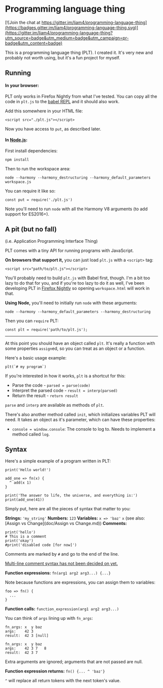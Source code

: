 # Programming language thing

[![Join the chat at https://gitter.im/liam4/programming-language-thing](https://badges.gitter.im/liam4/programming-language-thing.svg)](https://gitter.im/liam4/programming-language-thing?utm_source=badge&utm_medium=badge&utm_campaign=pr-badge&utm_content=badge)

This is a programming language thing (PLT). I created it. It's very new and probably not worth using, but it's a fun project for myself.

## Running

#### In your browser:

PLT only works in Firefox Nightly from what I've tested. You can copy all the code in `plt.js` to the [babel REPL](http://babeljs.io/repl) and it should also work.

Add this somewhere in your HTML file:

	<script src="./plt.js"></script>

Now you have access to `put`, as described later.

#### In [Node.js](https://nodejs.org):

First install dependencies:

	npm install

Then to run the workspace area:

	node --harmony --harmony_destructuring --harmony_default_parameters workspace.js

You can require it like so:

	const put = require('./plt.js')

Note you'll need to run `node` with all the Harmony V8 arguments (to add support for ES2016+).

## A pit (but no fall)

(i.e. Application Programming Interface Thing)

PLT comes with a tiny API for running programs with JavaScript.

**On browsers that support it,** you can just load `plt.js` with a `<script>` tag:

	<script src="path/to/plt.js"></script>

You'll probably need to build `plt.js` with Babel first, though. I'm a bit too lazy to do that for you, and if you're too lazy to do it as well, I've been developing PLT in [Firefox Nightly](https://nightly.mozilla.firefox) so opening `workspace.html` will work in that.

**Using Node,** you'll need to initially run `node` with these arguments:

	node --harmony --harmony_default_parameters --harmony_destructuring

Then you can `require` PLT:

	const plt = require('path/to/plt.js');

---

At this point you should have an object called `plt`. It's really a function with some properties `assign`ed, so you can treat as an object or a function.

Here's a basic usage example:

	plt(`# my program`)

If you're interested in how it works, `plt` is a shortcut for this:

* Parse the code - `parsed = parse(code)`
* Interpret the parsed code - `result = interp(parsed)`
* Return the result - `return result`

`parse` and `interp` are available as methods of `plt`.

There's also another method called `init`, which initializes variables PLT will need. It takes an object as it's parameter, which can have these properties:

* `console = window.console`: The console to log to. Needs to implement a method called `log`.

## Syntax

Here's a simple example of a program written in PLT:

    print('Hello world!')

    add_one => fn(x) {
      ^ add(x 1)
    }

    print('The answer to life, the universe, and everything is:')
    print(add_one(41))

Simply put, here are all the pieces of syntax that matter to you:

**Strings:** `'my_string'`
**Numbers:** `123`
**Variables:** `x => 'baz'` `x` (see also: [Assign vs Change](doc/Assign vs Change.md))
**Comments:**

    print('hello')
    # This is a comment
    print('okay')
    #print('disabled code [for now]')

Comments are marked by `#` and go to the end of the line.

[Multi-line comment syntax has not been decided on yet.](https://github.com/liam4/programming-language-thing/issues/2)

**Function expressions:** `fn(arg1 arg2 arg3...) {...}`

Note because functions are expressions, you can assign them to variables:

    foo => fn() {
      ...
    }

**Function calls:** `function_expression(arg1 arg2 arg3...)`

You can think of `args` lining up with `fn_args`:

    fn_args: x  y baz
    args:    42 3
    result:  42 3 [null]

    fn_args: x  y baz
    args:    42 3 7   8
    result:  42 3 7

Extra arguments are ignored; arguments that are not passed are null.

**Function expression returns:** `fn() {... ^ 'baz'}`

`^` will replace all return tokens with the next token's value.
